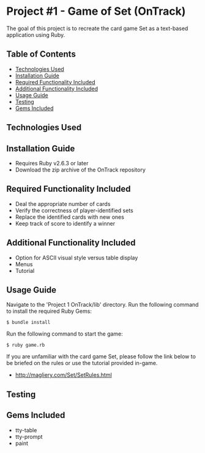 # Project #1 - Game of Set (OnTrack)
The goal of this project is to recreate the card game Set as a text-based
application using Ruby.

## Table of Contents
* [Technologies Used](#technologies-used)
* [Installation Guide](#installation-guide)
* [Required Functionality Included](#required-functionality)
* [Additional Functionality Included](#additional-functionality)
* [Usage Guide](#usage-guide)
* [Testing](#testing)
* [Gems Included](#gems-included)
## Technologies Used

## Installation Guide
- Requires Ruby v2.6.3 or later
- Download the zip archive of the OnTrack repository

## Required Functionality Included
- Deal the appropriate number of cards
- Verify the correctness of player-identified sets
- Replace the identified cards with new ones
- Keep track of score to identify a winner

## Additional Functionality Included
- Option for ASCII visual style versus table display
- Menus
- Tutorial

## Usage Guide
Navigate to the 'Project 1 OnTrack/lib' directory.
Run the following command to install the required Ruby Gems:
```
$ bundle install
```
Run the following command to start the game:
```
$ ruby game.rb
```

If you are unfamiliar with the card game Set, please follow the link below
to be briefed on the rules or use the tutorial provided in-game.
- http://magliery.com/Set/SetRules.html

## Testing

## Gems Included
- tty-table
- tty-prompt
- paint
